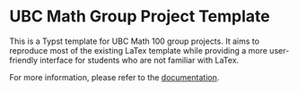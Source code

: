 # UBC Math Group Project Template
This is a Typst template for UBC Math 100 group projects. It aims to reproduce most of the existing LaTex template while providing a more user-friendly interface for students who are not familiar with LaTex.

For more information, please refer to the [documentation](/manual.pdf).
